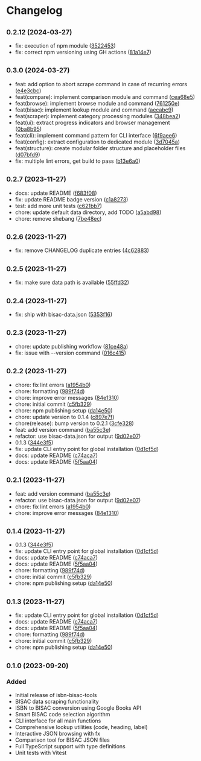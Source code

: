 # Changelog

## <small>0.2.12 (2024-03-27)</small>

* fix: execution of npm module ([3522453](https://github.com/yourusername/isbn-bisac-tools/commit/3522453))
* fix: correct npm versioning using GH actions ([81a14e7](https://github.com/yourusername/isbn-bisac-tools/commit/81a14e7))

## <small>0.3.0 (2024-03-27)</small>

* feat: add option to abort scrape command in case of recurring errors ([e4e3cbc](https://github.com/yourusername/isbn-bisac-tools/commit/e4e3cbc))
* feat(compare): implement comparison module and command ([cea68e5](https://github.com/yourusername/isbn-bisac-tools/commit/cea68e5))
* feat(browse): implement browse module and command ([761250e](https://github.com/yourusername/isbn-bisac-tools/commit/761250e))
* feat(bisac): implement lookup module and command ([aecabc9](https://github.com/yourusername/isbn-bisac-tools/commit/aecabc9))
* feat(scraper): implement category processing modules ([348bea2](https://github.com/yourusername/isbn-bisac-tools/commit/348bea2))
* feat(ui): extract progress indicators and browser management ([0ba8b95](https://github.com/yourusername/isbn-bisac-tools/commit/0ba8b95))
* feat(cli): implement command pattern for CLI interface ([6f9aee6](https://github.com/yourusername/isbn-bisac-tools/commit/6f9aee6))
* feat(config): extract configuration to dedicated module ([3d7045a](https://github.com/yourusername/isbn-bisac-tools/commit/3d7045a))
* feat(structure): create modular folder structure and placeholder files ([d07bfd9](https://github.com/yourusername/isbn-bisac-tools/commit/d07bfd9))
* fix: multiple lint errors, get build to pass ([b13e6a0](https://github.com/yourusername/isbn-bisac-tools/commit/b13e6a0))

## <small>0.2.7 (2023-11-27)</small>

* docs: update README ([f683f08](https://github.com/yourusername/isbn-bisac-tools/commit/f683f08))
* fix: update README badge version ([c1a8273](https://github.com/yourusername/isbn-bisac-tools/commit/c1a8273))
* test: add more unit tests ([c621bb7](https://github.com/yourusername/isbn-bisac-tools/commit/c621bb7))
* chore: update default data directory, add TODO ([a5abd98](https://github.com/yourusername/isbn-bisac-tools/commit/a5abd98))
* chore: remove shebang ([7be48ec](https://github.com/yourusername/isbn-bisac-tools/commit/7be48ec))

## <small>0.2.6 (2023-11-27)</small>

* fix: remove CHANGELOG duplicate entries ([4c62883](https://github.com/yourusername/isbn-bisac-tools/commit/4c62883))

## <small>0.2.5 (2023-11-27)</small>

* fix: make sure data path is available ([55ffd32](https://github.com/yourusername/isbn-bisac-tools/commit/55ffd32))

## <small>0.2.4 (2023-11-27)</small>

* fix: ship with bisac-data.json ([5353f16](https://github.com/yourusername/isbn-bisac-tools/commit/5353f16))

## <small>0.2.3 (2023-11-27)</small>

* chore: update publishing workflow ([81ce48a](https://github.com/yourusername/isbn-bisac-tools/commit/81ce48a))
* fix: issue with --version command ([016c415](https://github.com/yourusername/isbn-bisac-tools/commit/016c415))

## <small>0.2.2 (2023-11-27)</small>

* chore: fix lint errors ([a1954b0](https://github.com/yourusername/isbn-bisac-tools/commit/a1954b0))
* chore: formatting ([989f74d](https://github.com/yourusername/isbn-bisac-tools/commit/989f74d))
* chore: improve error messages ([84e1310](https://github.com/yourusername/isbn-bisac-tools/commit/84e1310))
* chore: initial commit ([c5fb329](https://github.com/yourusername/isbn-bisac-tools/commit/c5fb329))
* chore: npm publishing setup ([da14e50](https://github.com/yourusername/isbn-bisac-tools/commit/da14e50))
* chore: update version to 0.1.4 ([c897e7f](https://github.com/yourusername/isbn-bisac-tools/commit/c897e7f))
* chore(release): bump version to 0.2.1 ([3cfe328](https://github.com/yourusername/isbn-bisac-tools/commit/3cfe328))
* feat: add version command ([ba55c3e](https://github.com/yourusername/isbn-bisac-tools/commit/ba55c3e))
* refactor: use bisac-data.json for output ([9d02e07](https://github.com/yourusername/isbn-bisac-tools/commit/9d02e07))
* 0.1.3 ([344e3f5](https://github.com/yourusername/isbn-bisac-tools/commit/344e3f5))
* fix: update CLI entry point for global installation ([0d1cf5d](https://github.com/yourusername/isbn-bisac-tools/commit/0d1cf5d))
* docs: update README ([c74aca7](https://github.com/yourusername/isbn-bisac-tools/commit/c74aca7))
* docs: update README ([5f5aa04](https://github.com/yourusername/isbn-bisac-tools/commit/5f5aa04))

## <small>0.2.1 (2023-11-27)</small>

* feat: add version command ([ba55c3e](https://github.com/yourusername/isbn-bisac-tools/commit/ba55c3e))
* refactor: use bisac-data.json for output ([9d02e07](https://github.com/yourusername/isbn-bisac-tools/commit/9d02e07))
* chore: fix lint errors ([a1954b0](https://github.com/yourusername/isbn-bisac-tools/commit/a1954b0))
* chore: improve error messages ([84e1310](https://github.com/yourusername/isbn-bisac-tools/commit/84e1310))

## <small>0.1.4 (2023-11-27)</small>

* 0.1.3 ([344e3f5](https://github.com/yourusername/isbn-bisac-tools/commit/344e3f5))
* fix: update CLI entry point for global installation ([0d1cf5d](https://github.com/yourusername/isbn-bisac-tools/commit/0d1cf5d))
* docs: update README ([c74aca7](https://github.com/yourusername/isbn-bisac-tools/commit/c74aca7))
* docs: update README ([5f5aa04](https://github.com/yourusername/isbn-bisac-tools/commit/5f5aa04))
* chore: formatting ([989f74d](https://github.com/yourusername/isbn-bisac-tools/commit/989f74d))
* chore: initial commit ([c5fb329](https://github.com/yourusername/isbn-bisac-tools/commit/c5fb329))
* chore: npm publishing setup ([da14e50](https://github.com/yourusername/isbn-bisac-tools/commit/da14e50))

## <small>0.1.3 (2023-11-27)</small>

* fix: update CLI entry point for global installation ([0d1cf5d](https://github.com/yourusername/isbn-bisac-tools/commit/0d1cf5d))
* docs: update README ([c74aca7](https://github.com/yourusername/isbn-bisac-tools/commit/c74aca7))
* docs: update README ([5f5aa04](https://github.com/yourusername/isbn-bisac-tools/commit/5f5aa04))
* chore: formatting ([989f74d](https://github.com/yourusername/isbn-bisac-tools/commit/989f74d))
* chore: initial commit ([c5fb329](https://github.com/yourusername/isbn-bisac-tools/commit/c5fb329))
* chore: npm publishing setup ([da14e50](https://github.com/yourusername/isbn-bisac-tools/commit/da14e50))

## <small>0.1.0 (2023-09-20)</small>

### Added
- Initial release of isbn-bisac-tools
- BISAC data scraping functionality
- ISBN to BISAC conversion using Google Books API
- Smart BISAC code selection algorithm
- CLI interface for all main functions
- Comprehensive lookup utilities (code, heading, label)
- Interactive JSON browsing with fx
- Comparison tool for BISAC JSON files
- Full TypeScript support with type definitions
- Unit tests with Vitest

[Unreleased]: https://github.com/yourusername/isbn-bisac-tools/compare/v0.1.0...HEAD
[0.1.0]: https://github.com/yourusername/isbn-bisac-tools/releases/tag/v0.1.0